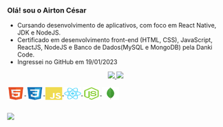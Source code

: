### Olá! sou o Airton César

- Cursando desenvolvimento de aplicativos, com foco em React Native, JDK e NodeJS.
- Certificado em desenvolvimento front-end (HTML, CSS), JavaScript, ReactJS, NodeJS e Banco de Dados(MySQL e MongoDB) pela Danki Code.
- Ingressei no GitHub em 19/01/2023

<div align="center">
  <a href="https://github.com/Airton-ART">
  <img height="150em" src="https://github-readme-stats.vercel.app/api?username=Airton-ART&show_icons=true&theme=dracula&include_all_commits=true&count_private=true"/>
  <img height="150em" src="https://github-readme-stats.vercel.app/api/top-langs/?username=Airton-ART&layout=compact&langs_count=7&theme=dracula"/>
</div>
  
  <div style="display: inline_block"><br>
  <img align="center" alt="HTML" height="30" width="40" src="https://raw.githubusercontent.com/devicons/devicon/master/icons/html5/html5-original.svg">
  <img align="center" alt="CSS" height="30" width="40" src="https://raw.githubusercontent.com/devicons/devicon/master/icons/css3/css3-original.svg">
  <img align="center" alt="Js" height="30" width="40" src="https://raw.githubusercontent.com/devicons/devicon/master/icons/javascript/javascript-plain.svg">
  <img align="center" alt="React" height="30" width="40" src="https://raw.githubusercontent.com/devicons/devicon/master/icons/react/react-original.svg">
  <img align="center" alt="nodeJS" height="30" width="40" src="https://raw.githubusercontent.com/devicons/devicon/master/icons/nodejs/nodejs-original.svg">
  <img align="center" alt="mongo" height="30" width="40" src="https://raw.githubusercontent.com/devicons/devicon/master/icons/mongodb/mongodb-original.svg">
  
    
</div>
  
  ##
  
  <div>
   
<a href="https://www.linkedin.com/in/airton-c%C3%A9sar-b67021263/" target="_blank"><img src="https://img.shields.io/badge/-LinkedIn-%230077B5?style=for-the-badge&logo=linkedin&logoColor=white" target="_blank"></a>

  </div> 
